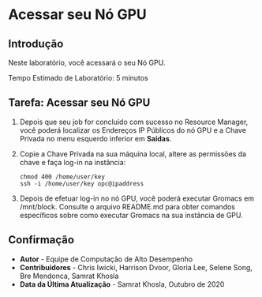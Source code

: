# Acessar seu Nó GPU

## Introdução

Neste laboratório, você acessará o seu Nó GPU.

Tempo Estimado de Laboratório: 5 minutos

## Tarefa: Acessar seu Nó GPU

1.  Depois que seu job for concluído com sucesso no Resource Manager, você poderá localizar os Endereços IP Públicos do nó GPU e a Chave Privada no menu esquerdo inferior em **Saídas**.
    
2.  Copie a Chave Privada na sua máquina local, altere as permissões da chave e faça log-in na instância:
    
        chmod 400 /home/user/key
        ssh -i /home/user/key opc@ipaddress
        
        
3.  Depois de efetuar log-in no nó GPU, você poderá executar Gromacs em /mnt/block. Consulte o arquivo README.md para obter comandos específicos sobre como executar Gromacs na sua instância de GPU.
    

## Confirmação

*   **Autor** - Equipe de Computação de Alto Desempenho
*   **Contribuidores** - Chris Iwicki, Harrison Dvoor, Gloria Lee, Selene Song, Bre Mendonca, Samrat Khosla
*   **Data da Última Atualização** - Samrat Khosla, Outubro de 2020
